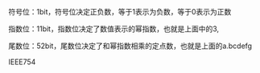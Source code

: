 符号位：1bit，符号位决定正负数，等于1表示为负数，等于0表示为正数

指数位：11bit，指数位决定了数值表示的幂指数，也就是上面中的3,

尾数位：52bit，尾数位决定了和幂指数相乘的定点数，也就是上面的a.bcdefg

IEEE754

